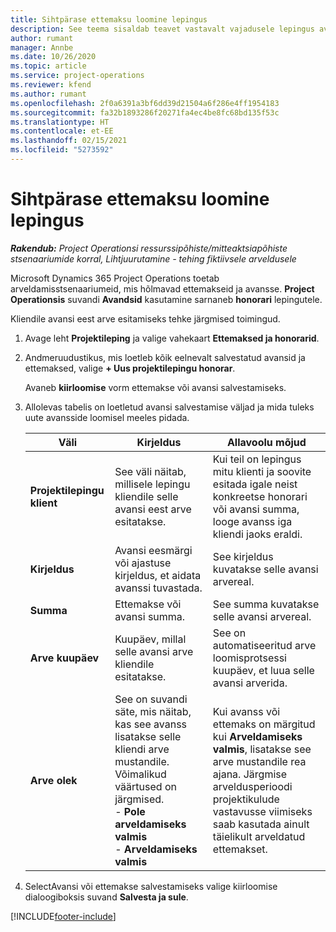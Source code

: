 ```yaml
---
title: Sihtpärase ettemaksu loomine lepingus
description: See teema sisaldab teavet vastavalt vajadusele lepingus avansi loomist.
author: rumant
manager: Annbe
ms.date: 10/26/2020
ms.topic: article
ms.service: project-operations
ms.reviewer: kfend
ms.author: rumant
ms.openlocfilehash: 2f0a6391a3bf6dd39d21504a6f286e4ff1954183
ms.sourcegitcommit: fa32b1893286f20271fa4ec4be8fc68bd135f53c
ms.translationtype: HT
ms.contentlocale: et-EE
ms.lasthandoff: 02/15/2021
ms.locfileid: "5273592"
---
```

# <a name="creating-an-ad-hoc-advance-on-a-contract"></a>Sihtpärase ettemaksu loomine lepingus

_**Rakendub:** Project Operationsi ressurssipõhiste/mitteaktsiapõhiste stsenaariumide korral,  Lihtjuurutamine - tehing fiktiivsele arveldusele_

Microsoft Dynamics 365 Project Operations toetab arveldamisstsenaariumeid, mis hõlmavad ettemakseid ja avansse. **Project Operationsis** suvandi **Avandsid** kasutamine sarnaneb **honorari** lepingutele. 

Kliendile avansi eest arve esitamiseks tehke järgmised toimingud.

1. Avage leht **Projektileping** ja valige vahekaart **Ettemaksed ja honorarid**.
2. Andmeruudustikus, mis loetleb kõik eelnevalt salvestatud avansid ja ettemaksed, valige **+ Uus projektilepingu honorar**. 

    Avaneb **kiirloomise** vorm ettemakse või avansi salvestamiseks.
    
3. Allolevas tabelis on loetletud avansi salvestamise väljad ja mida tuleks uute avansside loomisel meeles pidada.

    | Väli | Kirjeldus | Allavoolu mõjud |
    | --- | --- | --- |
    | **Projektilepingu klient** | See väli näitab, millisele lepingu kliendile selle avansi eest arve esitatakse. | Kui teil on lepingus mitu klienti ja soovite esitada igale neist konkreetse honorari või avansi summa, looge avanss iga kliendi jaoks eraldi. |
    | **Kirjeldus** | Avansi eesmärgi või ajastuse kirjeldus, et aidata avanssi tuvastada. | See kirjeldus kuvatakse selle avansi arvereal. |
    | **Summa** | Ettemakse või avansi summa. | See summa kuvatakse selle avansi arvereal. |
    | **Arve kuupäev** | Kuupäev, millal selle avansi arve kliendile esitatakse. | See on automatiseeritud arve loomisprotsessi kuupäev, et luua selle avansi arverida. |
    | **Arve olek** | See on suvandi säte, mis näitab, kas see avanss lisatakse selle kliendi arve mustandile. Võimalikud väärtused on järgmised.</br>- **Pole arveldamiseks valmis**</br>- **Arveldamiseks valmis** | Kui avanss või ettemaks on märgitud kui **Arveldamiseks valmis**, lisatakse see arve mustandile rea ajana. Järgmise arveldusperioodi projektikulude vastavusse viimiseks saab kasutada ainult täielikult arveldatud ettemakset. |

4. SelectAvansi või ettemakse salvestamiseks valige kiirloomise dialoogiboksis suvand **Salvesta ja sule**.


[!INCLUDE[footer-include](../../includes/footer-banner.md)]